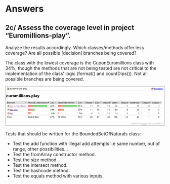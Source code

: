 # Answers

## 2c/ Assess the coverage level in project “Euromillions-play”.

Analyze the results accordingly. Which classes/methods offer less coverage? Are all possible [decision] branches being covered?

The class with the lowest coverage is the CuponEuromillions class with 34%, though the methods that are not being tested are not critical to the implementation of the class' logic (format() and countDips()). Not all possible branches are being covered.

![overview_before](./media/overview_before.png)

Tests that should be written for the BoundedSetOfNaturals class:

- Test the add function with Illegal add attempts i.e same number, out of range, other possibilities...
- Test the fromArray constructor method.
- Test the size method.
- Test the intersect method.
- Test the hashcode method.
- Test the equals method with various inputs.
